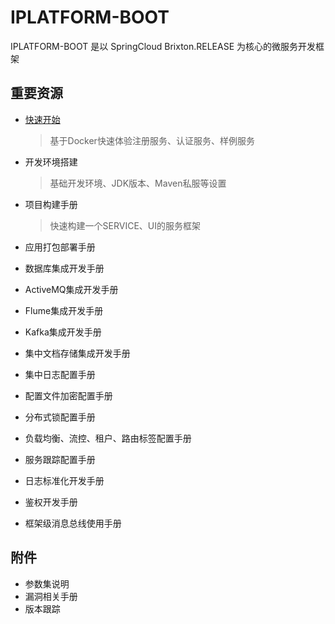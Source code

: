 # IPLATFORM-BOOT

IPLATFORM-BOOT 是以 SpringCloud Brixton.RELEASE 为核心的微服务开发框架

## 重要资源
* [快速开始](QuickStart.md) 

  > 基于Docker快速体验注册服务、认证服务、样例服务

* 开发环境搭建

  > 基础开发环境、JDK版本、Maven私服等设置

* 项目构建手册

  > 快速构建一个SERVICE、UI的服务框架

* 应用打包部署手册

* 数据库集成开发手册

* ActiveMQ集成开发手册

* Flume集成开发手册

* Kafka集成开发手册

* 集中文档存储集成开发手册

* 集中日志配置手册

* 配置文件加密配置手册

* 分布式锁配置手册

* 负载均衡、流控、租户、路由标签配置手册

* 服务跟踪配置手册

* 日志标准化开发手册

* 鉴权开发手册

* 框架级消息总线使用手册

## 附件

* 参数集说明
* 漏洞相关手册
* 版本跟踪
